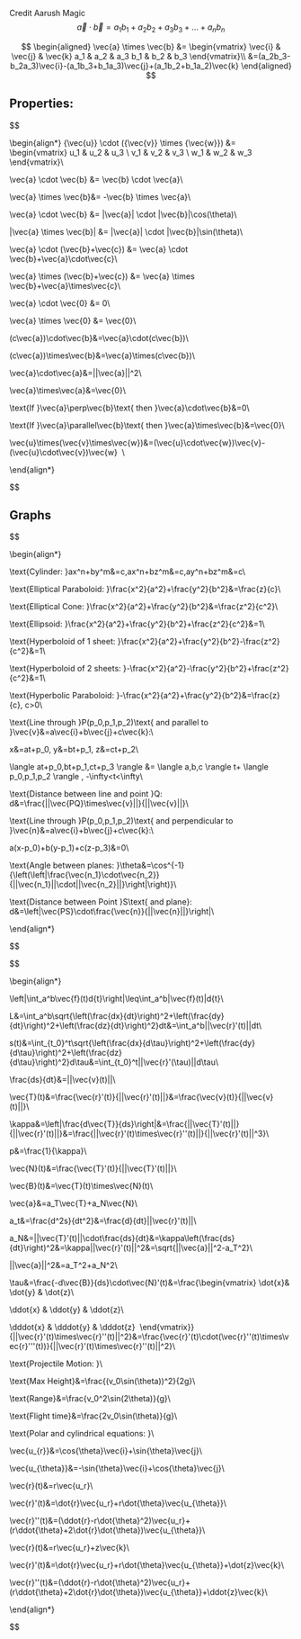 Credit Aarush Magic
$$\vec{a} \cdot \vec{b} = a_1b_1+a_2b_2+a_3b_3+...+a_nb_n$$

$$
\begin{aligned}
\vec{a} \times \vec{b} &=
\begin{vmatrix} \vec{i} & \vec{j} & \vec{k}
a_1 & a_2 & a_3
b_1 & b_2 & b_3  \end{vmatrix}\\
&=(a_2b_3-b_2a_3)\vec{i}-(a_1b_3+b_1a_3)\vec{j}+(a_1b_2+b_1a_2)\vec{k}
\end{aligned}
$$

## Properties:
$$

\begin{align*}
{\vec{u}} \cdot ({\vec{v}} \times {\vec{w}}) &= 
\begin{vmatrix}
    u_1 & u_2 & u_3 \\
    v_1 & v_2 & v_3 \\
    w_1 & w_2 & w_3 
\end{vmatrix}\\

\vec{a} \cdot \vec{b} &= \vec{b} \cdot \vec{a}\\

\vec{a} \times \vec{b}&= -\vec{b} \times \vec{a}\\

\vec{a} \cdot \vec{b} &= |\vec{a}| \cdot |\vec{b}|\cos(\theta)\\

|\vec{a} \times \vec{b}| &= |\vec{a}| \cdot |\vec{b}|\sin(\theta)\\

\vec{a} \cdot (\vec{b}+\vec{c}) &= \vec{a} \cdot \vec{b}+\vec{a}\cdot\vec{c}\\

\vec{a} \times (\vec{b}+\vec{c}) &= \vec{a} \times \vec{b}+\vec{a}\times\vec{c}\\

\vec{a} \cdot \vec{0} &= 0\\

\vec{a} \times \vec{0} &= \vec{0}\\

(c\vec{a})\cdot\vec{b}&=\vec{a}\cdot(c\vec{b})\\

(c\vec{a})\times\vec{b}&=\vec{a}\times(c\vec{b})\\

\vec{a}\cdot\vec{a}&=||\vec{a}||^2\\

\vec{a}\times\vec{a}&=\vec{0}\\

\text{If }\vec{a}\perp\vec{b}\text{ then }\vec{a}\cdot\vec{b}&=0\\

\text{If }\vec{a}\parallel\vec{b}\text{ then }\vec{a}\times\vec{b}&=\vec{0}\\

\vec{u}\times(\vec{v}\times\vec{w})&=(\vec{u}\cdot\vec{w})\vec{v}-(\vec{u}\cdot\vec{v})\vec{w}  \\

\end{align*}

$$

## Graphs

$$

\begin{align*}

  

\text{Cylinder: }ax^n+by^m&=c,ax^n+bz^m&=c,ay^n+bz^m&=c\\

\text{Elliptical Paraboloid: }\frac{x^2}{a^2}+\frac{y^2}{b^2}&=\frac{z}{c}\\

\text{Elliptical Cone: }\frac{x^2}{a^2}+\frac{y^2}{b^2}&=\frac{z^2}{c^2}\\

\text{Ellipsoid: }\frac{x^2}{a^2}+\frac{y^2}{b^2}+\frac{z^2}{c^2}&=1\\

\text{Hyperboloid of 1 sheet: }\frac{x^2}{a^2}+\frac{y^2}{b^2}-\frac{z^2}{c^2}&=1\\

\text{Hyperboloid of 2 sheets: }-\frac{x^2}{a^2}-\frac{y^2}{b^2}+\frac{z^2}{c^2}&=1\\

\text{Hyperbolic Paraboloid: }-\frac{x^2}{a^2}+\frac{y^2}{b^2}&=\frac{z}{c}, c>0\\

\text{Line through }P(p_0,p_1,p_2)\text{ and parallel to }\vec{v}&=a\vec{i}+b\vec{j}+c\vec{k}:\\

x&=at+p_0, y&=bt+p_1, z&=ct+p_2\\

\langle at+p_0,bt+p_1,ct+p_3 \rangle &= \langle a,b,c \rangle t+ \langle p_0,p_1,p_2 \rangle , -\infty<t<\infty\\

\text{Distance between line and point }Q: d&=\frac{||\vec{PQ}\times\vec{v}||}{||\vec{v}||}\\

\text{Line through }P(p_0,p_1,p_2)\text{ and perpendicular to }\vec{n}&=a\vec{i}+b\vec{j}+c\vec{k}:\\

a(x-p_0)+b(y-p_1)+c(z-p_3)&=0\\

\text{Angle between planes: }\theta&=\cos^{-1}{\left(\left|\frac{\vec{n_1}\cdot\vec{n_2}}{||\vec{n_1}||\cdot||\vec{n_2}||}\right|\right)}\\

\text{Distance between Point }S\text{ and plane}: d&=\left|\vec{PS}\cdot\frac{\vec{n}}{||\vec{n}||}\right|\\

\end{align*}

$$

  

$$

\begin{align*}

\left\|\int_a^b\vec{f}(t)d{t}\right\|\leq\int_a^b\|\vec{f}(t)\|d{t}\\

L&=\int_a^b\sqrt{\left(\frac{dx}{dt}\right)^2+\left(\frac{dy}{dt}\right)^2+\left(\frac{dz}{dt}\right)^2}dt&=\int_a^b||\vec{r}'(t)||dt\\

s(t)&=\int_{t_0}^t\sqrt{\left(\frac{dx}{d\tau}\right)^2+\left(\frac{dy}{d\tau}\right)^2+\left(\frac{dz}{d\tau}\right)^2}d\tau&=\int_{t_0}^t||\vec{r}'(\tau)||d\tau\\

\frac{ds}{dt}&=||\vec{v}(t)||\\

\vec{T}(t)&=\frac{\vec{r}'(t)}{||\vec{r}'(t)||}&=\frac{\vec{v}(t)}{||\vec{v}(t)||}\\

\kappa&=\left\|\frac{d\vec{T}}{ds}\right\|&=\frac{||\vec{T}'(t)||}{||\vec{r}'(t)||}&=\frac{||\vec{r}'(t)\times\vec{r}''(t)||}{||\vec{r}'(t)||^3}\\

p&=\frac{1}{\kappa}\\

\vec{N}(t)&=\frac{\vec{T}'(t)}{||\vec{T}'(t)||}\\

\vec{B}(t)&=\vec{T}(t)\times\vec{N}(t)\\

\vec{a}&=a_T\vec{T}+a_N\vec{N}\\

a_t&=\frac{d^2s}{dt^2}&=\frac{d}{dt}||\vec{r}'(t)||\\

a_N&=||\vec{T}'(t)||\cdot\frac{ds}{dt}&=\kappa\left(\frac{ds}{dt}\right)^2&=\kappa||\vec{r}'(t)||^2&=\sqrt{||\vec{a}||^2-a_T^2}\\

||\vec{a}||^2&=a_T^2+a_N^2\\

\tau&=\frac{-d\vec{B}}{ds}\cdot\vec{N}'(t)&=\frac{\begin{vmatrix} \dot{x}& \dot{y} & \dot{z}\\

\ddot{x} & \ddot{y} & \ddot{z}\\

\dddot{x} & \dddot{y} & \dddot{z}  \end{vmatrix}}{||\vec{r}'(t)\times\vec{r}''(t)||^2}&=\frac{\vec{r}'(t)\cdot(\vec{r}''(t)\times\vec{r}'''(t))}{||\vec{r}'(t)\times\vec{r}''(t)||^2}\\

\text{Projectile Motion: }\\

\text{Max Height}&=\frac{(v_0\sin(\theta))^2}{2g}\\

\text{Range}&=\frac{v_0^2\sin(2\theta)}{g}\\

\text{Flight time}&=\frac{2v_0\sin(\theta)}{g}\\

\text{Polar and cylindrical equations: }\\

\vec{u_{r}}&=\cos{\theta}\vec{i}+\sin{\theta}\vec{j}\\

\vec{u_{\theta}}&=-\sin{\theta}\vec{i}+\cos{\theta}\vec{j}\\

\vec{r}(t)&=r\vec{u_r}\\

\vec{r}'(t)&=\dot{r}\vec{u_r}+r\dot{\theta}\vec{u_{\theta}}\\

\vec{r}''(t)&=(\ddot{r}-r\dot{\theta}^2)\vec{u_r}+(r\ddot{\theta}+2\dot{r}\dot{\theta})\vec{u_{\theta}}\\

\vec{r}(t)&=r\vec{u_r}+z\vec{k}\\

\vec{r}'(t)&=\dot{r}\vec{u_r}+r\dot{\theta}\vec{u_{\theta}}+\dot{z}\vec{k}\\

\vec{r}''(t)&=(\ddot{r}-r\dot{\theta}^2)\vec{u_r}+(r\ddot{\theta}+2\dot{r}\dot{\theta})\vec{u_{\theta}}+\ddot{z}\vec{k}\\

  

\end{align*}

$$

